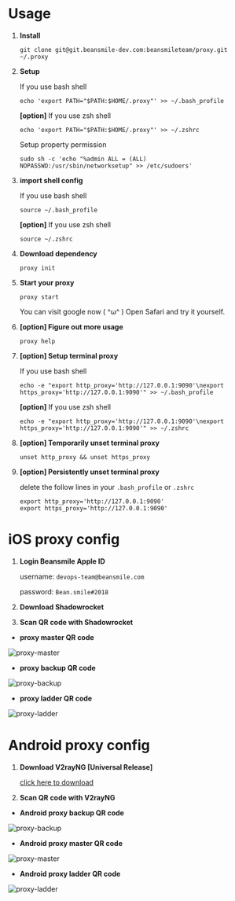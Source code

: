 # Usage
1. **Install** 
    ```
    git clone git@git.beansmile-dev.com:beansmileteam/proxy.git ~/.proxy
    ```

2. **Setup**

    If you use bash shell 
    ```
    echo 'export PATH="$PATH:$HOME/.proxy"' >> ~/.bash_profile
    ```
    
    **[option]** If you use zsh shell 
    ```
    echo 'export PATH="$PATH:$HOME/.proxy"' >> ~/.zshrc
    ```
    
    Setup property permission
    ```
    sudo sh -c 'echo "%admin ALL = (ALL) NOPASSWD:/usr/sbin/networksetup" >> /etc/sudoers' 
    ```
3. **import shell config**
    
    If you use bash shell
    ```
    source ~/.bash_profile
    ``` 
    
    **[option]** If you use zsh shell
    ```
    source ~/.zshrc
    ```
4. **Download dependency**
    ```
    proxy init
    ```

5. **Start your proxy**
    ```
    proxy start
    ```
    You can visit google now ( ^ω^ ) Open Safari and try it yourself. 
    
6. **[option] Figure out more usage**
    ```
    proxy help
    ```

7. **[option] Setup terminal proxy**
    
    If you use bash shell
    ```
    echo -e "export http_proxy='http://127.0.0.1:9090'\nexport https_proxy='http://127.0.0.1:9090'" >> ~/.bash_profile
    ```
    **[option]** If you use zsh shell 
    ```
    echo -e "export http_proxy='http://127.0.0.1:9090'\nexport https_proxy='http://127.0.0.1:9090'" >> ~/.zshrc
    ```
    
8. **[option] Temporarily unset terminal proxy**
    ```
    unset http_proxy && unset https_proxy
    ```

9. **[option] Persistently unset terminal proxy**
    
    delete the follow lines in your `.bash_profile` or `.zshrc`
    ```
    export http_proxy='http://127.0.0.1:9090'
    export https_proxy='http://127.0.0.1:9090'
    ```
    
# iOS proxy config

1. **Login Beansmile Apple ID**
    
    username: `devops-team@beansmile.com`
    
    password: `Bean.smile#2018`

2. **Download Shadowrocket**
3. **Scan QR code with Shadowrocket**
    
  - **proxy master QR code**
  
  ![proxy-master](https://git.beansmile-dev.com/beansmileteam/proxy/uploads/74320988d5223d25f4cc89bb3eeac5ec/IMG_0382.jpeg)
  
  - **proxy backup QR code**
  
  ![proxy-backup](https://git.beansmile-dev.com/beansmileteam/proxy/uploads/40fda7769992bfafddd2f66d70094878/dNwyo9kITE+7AFHAMnTb3g_thumb_2d7.jpg)
  
  - **proxy ladder QR code**
  
  ![proxy-ladder](https://git.beansmile-dev.com/beansmileteam/proxy/uploads/515150e6580e78ea937036ee9e447d3c/seeJcoXZQs6NnM6kh5CQ4A_thumb_2d8.jpg)
  
# Android proxy config

1. **Download V2rayNG [Universal Release]**

    [click here to download](https://github.com/2dust/v2rayNG/releases)
    
2. **Scan QR code with V2rayNG**
   
  - **Android proxy backup QR code**
  
  ![proxy-backup](https://git.beansmile-dev.com/beansmileteam/proxy/uploads/ee7fe138f69da88f1de6122020e5c0f9/proxy-backup.png)
   
  - **Android proxy master QR code**
  
  ![proxy-master](https://git.beansmile-dev.com/beansmileteam/proxy/uploads/767e785e53b52c0d42164ddda55e42ea/proxy-master.png)
   
  - **Android proxy ladder QR code**
  
  ![proxy-ladder](https://git.beansmile-dev.com/beansmileteam/proxy/uploads/d05dee6840bded25bda91e111be76282/proxy-ladder.png)